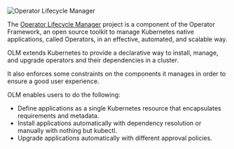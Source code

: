 ![Operator Lifecycle Manager](https://raw.githubusercontent.com/madorn/learn-katacoda/master/operatorframework/operator-lifecycle-manager/assets/images/olm-logo.png)

The [Operator Lifecycle Manager](https://github.com/operator-framework/operator-sdk) project is a component of the Operator Framework, an open source toolkit to manage Kubernetes native applications, called Operators, in an effective, automated, and scalable way.

OLM extends Kubernetes to provide a declarative way to install, manage, and upgrade operators and their dependencies in a cluster.

It also enforces some constraints on the components it manages in order to ensure a good user experience.

OLM enables users to do the following:

* Define applications as a single Kubernetes resource that encapsulates requirements and metadata.
* Install applications automatically with dependency resolution or manually with nothing but kubectl.
* Upgrade applications automatically with different approval policies.